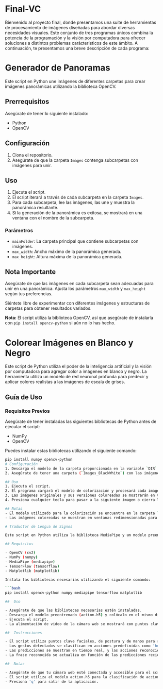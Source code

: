 # Final-VC

Bienvenido al proyecto final, donde presentamos una suite de herramientas de procesamiento de imágenes diseñadas para abordar diversas necesidades visuales. Este conjunto de tres programas únicos combina la potencia de la programación y la visión por computadora para ofrecer soluciones a distintos problemas carácteristicos de este ámbito. A continuación, te presentamos una breve descripción de cada programa:

# Generador de Panoramas

Este script en Python une imágenes de diferentes carpetas para crear imágenes panorámicas utilizando la biblioteca OpenCV.

## Prerrequisitos
Asegúrate de tener lo siguiente instalado:
- Python
- OpenCV

## Configuración
1. Clona el repositorio.
2. Asegúrate de que la carpeta `Images` contenga subcarpetas con imágenes para unir.

## Uso
1. Ejecuta el script.
2. El script iterará a través de cada subcarpeta en la carpeta `Images`.
3. Para cada subcarpeta, lee las imágenes, las une y muestra la panorámica resultante.
4. Si la generación de la panorámica es exitosa, se mostrará en una ventana con el nombre de la subcarpeta.

### Parámetros
- `mainFolder`: La carpeta principal que contiene subcarpetas con imágenes.
- `max_width`: Ancho máximo de la panorámica generada.
- `max_height`: Altura máxima de la panorámica generada.

## Nota Importante
Asegúrate de que las imágenes en cada subcarpeta sean adecuadas para unir en una panorámica. Ajusta los parámetros `max_width` y `max_height` según tus preferencias.

Siéntete libre de experimentar con diferentes imágenes y estructuras de carpetas para obtener resultados variados.

**Nota:** El script utiliza la biblioteca OpenCV, así que asegúrate de instalarla con `pip install opencv-python` si aún no lo has hecho.

# Colorear Imágenes en Blanco y Negro

Este script de Python utiliza el poder de la inteligencia artificial y la visión por computadora para agregar color a imágenes en blanco y negro. La herramienta utiliza un modelo de red neuronal profunda para predecir y aplicar colores realistas a las imágenes de escala de grises.

## Guía de Uso

### Requisitos Previos
Asegúrate de tener instaladas las siguientes bibliotecas de Python antes de ejecutar el script:

- NumPy
- OpenCV

Puedes instalar estas bibliotecas utilizando el siguiente comando:

```bash
pip install numpy opencv-python
# Configuración
1. Descarga el modelo de la carpeta proporcionada en la variable `DIR`.
2. Asegúrate de tener una carpeta (`Images_BlackWhite`) con las imágenes en blanco y negro que deseas colorear.

## Uso
1. Ejecuta el script.
2. El programa cargará el modelo de colorización y procesará cada imagen en la carpeta especificada.
3. Las imágenes originales y sus versiones coloreadas se mostrarán en ventanas separadas.
4. Presiona cualquier tecla para pasar a la siguiente imagen o cierra la ventana para finalizar el proceso.

## Notas
- El modelo utilizado para la colorización se encuentra en la carpeta `model`. No es necesario modificarlo, pero asegúrate de que las rutas en el script coincidan con la ubicación de los archivos en tu sistema.
- Las imágenes coloreadas se muestran en ventanas redimensionadas para facilitar la visualización.

# Traductor de Lengua de Signos

Este script en Python utiliza la biblioteca MediaPipe y un modelo preentrenado de TensorFlow/Keras para traducir gestos de lengua de signos a texto. El script captura la alimentación de video en tiempo real desde la cámara web, detecta puntos clave utilizando el modelo holístico de MediaPipe y predice la acción correspondiente de lengua de signos utilizando un modelo de aprendizaje profundo cargado.

## Requisitos

- OpenCV (cv2)
- NumPy (numpy)
- MediaPipe (mediapipe)
- TensorFlow (tensorflow)
- Matplotlib (matplotlib)

Instala las bibliotecas necesarias utilizando el siguiente comando:

```bash
pip install opencv-python numpy mediapipe tensorflow matplotlib

##  Uso

- Asegúrate de que las bibliotecas necesarias estén instaladas.
- Descarga el modelo preentrenado (action.h5) y colócalo en el mismo directorio que el script.
- Ejecuta el script.
- La alimentación de video de la cámara web se mostrará con puntos clave superpuestos y predicciones en tiempo real. Las acciones de lengua de signos detectadas se mostrarán como texto en la pantalla.

##  Instrucciones

- El script utiliza puntos clave faciales, de postura y de manos para reconocer gestos de lengua de signos.
- Los gestos detectados se clasifican en acciones predefinidas como 'hello', 'thanks' y 'iloveyou'.
- Las predicciones se muestran en tiempo real, y las acciones reconocidas se muestran como texto en la pantalla.
- La frase reconocida se actualiza en función de las predicciones recientes.

##  Notas

- Asegúrate de que tu cámara web esté conectada y accesible para el script.
- El script utiliza el modelo action.h5 para la clasificación de acciones de lengua de signos. No modifiques el modelo a menos que sea necesario.
- Presiona 'q' para salir de la aplicación.

